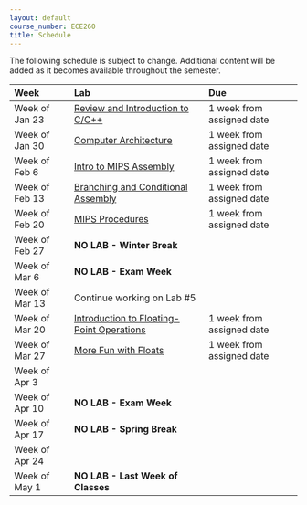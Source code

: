 ```yaml
---
layout: default
course_number: ECE260
title: Schedule
---
```


The following schedule is subject to change.
Additional content will be added as it becomes available throughout the semester.<br>


**Week**       | **Lab**                                                                                                                               |  **Due**                                                                                                                   
:--------------|:--------------------------------------------------------------------------------------------------------------------------------------|:--------------------------    
Week of Jan 23 |  [Review and Introduction to C/C++](https://drive.google.com/a/ycp.edu/file/d/0B36p-YmqpYFWb2V3b1VOWVZwaHM/view?usp=sharing)          |  1 week from assigned date                                           
Week of Jan 30 |  [Computer Architecture](https://drive.google.com/a/ycp.edu/file/d/0B36p-YmqpYFWY2FFXzNaR1FldVk/view?usp=sharing)                     |  1 week from assigned date
Week of Feb 6  |  [Intro to MIPS Assembly](https://drive.google.com/a/ycp.edu/file/d/0B36p-YmqpYFWME9NTEw1SWJEUG8/view?usp=sharing)                    |  1 week from assigned date
Week of Feb 13 |  [Branching and Conditional Assembly](https://drive.google.com/a/ycp.edu/file/d/0B36p-YmqpYFWNzd0M3NTX0VpU2M/view?usp=sharing)        |  1 week from assigned date
Week of Feb 20 |  [MIPS Procedures](https://drive.google.com/a/ycp.edu/file/d/0B36p-YmqpYFWRmJFcWpJQndaVVE/view?usp=sharing)                           |  1 week from assigned date
Week of Feb 27 |  **NO LAB - Winter Break**                                                                                                            |
Week of Mar 6  |  **NO LAB - Exam Week**                                                                                                               |  <!-- EXAM/SIGCSE WEEK - no lab -->                                                                                                  
Week of Mar 13 |  Continue working on Lab #5                                                                                                           |
Week of Mar 20 |  [Introduction to Floating-Point Operations](https://drive.google.com/a/ycp.edu/file/d/0B36p-YmqpYFWU09zTXAwVktOQ1k/view?usp=sharing) |  1 week from assigned date
Week of Mar 27 |  [More Fun with Floats](https://drive.google.com/a/ycp.edu/file/d/0B36p-YmqpYFWVHExb18xT0RMMUE/view?usp=sharing)                      |  1 week from assigned date
Week of Apr 3  |                                                                                                                                       |  <!-- Lab #8 -->
Week of Apr 10 |  **NO LAB - Exam Week**                                                                                                               |  <!-- EXAM WEEK - no lab -->
Week of Apr 17 |  **NO LAB - Spring Break**                                                                                                            |
Week of Apr 24 |                                                                                                                                       |  <!-- Lab #9 -->
Week of May 1  |  **NO LAB - Last Week of Classes**                                                                                                    |
